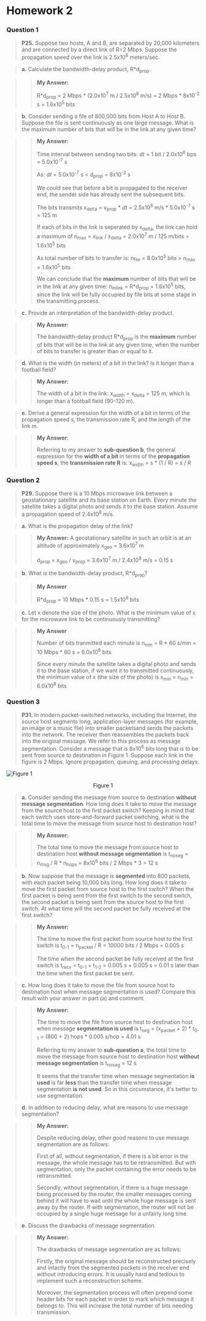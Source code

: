 # Homework 2

### Question 1 

> **P25.** Suppose two hosts, A and B, are separated by 20,000 kilometers and are connected by a direct link of R=2 Mbps. Suppose the propagation speed over the link is 2.5x10<sup>8</sup> meters/sec.

> **a.** Calculate the bandwidth-delay product, R*d<sub>prop</sub>.

>> **My Answer:**
>>
>> R*d<sub>prop</sub> = 2 Mbps * (2.0x10<sup>7</sup> m / 2.5x10<sup>8</sup> m/s) = 2 Mbps * 8x10<sup>-2</sup> s = 1.6x10<sup>5</sup> bits

> **b.** Consider sending a file of 800,000 bits from Host A to Host B. Suppose the file is sent continuously as one large message. What is the maximum number of bits that will be in the link at any given time?

>> **My Answer:**
>>
>> Time interval between sending two bits: *dt* = 1 bit / 2.0x10<sup>6</sup> bps = 5.0x10<sup>-7</sup> s
>>
>> As: *dt* = 5.0x10<sup>-7</sup> s < d<sub>prop</sub> = 8x10<sup>-2</sup> s
>>
>> We could see that before a bit is propagated to the receiver end, the sender side has already sent the subsequent bits. 
>>
>> The bits transmits x<sub>delta</sub> = v<sub>prop</sub> * *dt* = 2.5x10<sup>8</sup> m/s * 5.0x10<sup>-7</sup> s = 125 m
>>
>> If each of bits in the link is seperated by x<sub>delta</sub>, the link can hold a maximum of n<sub>max</sub> = x<sub>link</sub> / x<sub>delta</sub> = 2.0x10<sup>7</sup> m / 125 m/bits = 1.6x10<sup>5</sup> bits
>>
>> As total number of bits to transfer is: n<sub>file</sub> = 8.0x10<sup>5</sup> bits > n<sub>max</sub> = 1.6x10<sup>5</sup> bits
>>
>> We can conclude that the **maximum** number of bits that will be in the link at any given time: n<sub>inlink</sub> = R*d<sub>prop</sub> = 1.6x10<sup>5</sup> bits, since the link will be fully occupied by file bits at some stage in the transmitting process.

> **c.** Provide an interpretation of the bandwidth-delay product.

>> **My Answer:**
>>
>> The bandwidth-delay product R*d<sub>prop</sub> is the **maximum** number of bits that will be in the link at any given time, when the number of bits to transfer is greater than or equal to it.

> **d.** What is the width (in meters) of a bit in the link? Is it longer than a football field?

>> **My Answer:**
>>
>> The width of a bit in the link: x<sub>width</sub> = x<sub>delta</sub> = 125 m, which is longer than a football field (90-120 m).

> **e.** Derive a general expression for the width of a bit in terms of the propagation speed s, the transmission rate R, and the length of the link m.

>> **My Answer:**
>>
>> Referring to my answer to **sub-question b**, the general expression for the **width of a bit** in terms of the **propagation speed s**, the **transmission rate R** is: x<sub>width</sub> = s * (1 / R) = s / R

### Question 2

> **P29.** Suppose there is a 10 Mbps microwave link between a geostationary satellite and its base station on Earth. Every minute the satellite takes a digital photo and sends it to the base station. Assume a propagation speed of 2.4x10<sup>8</sup> m/s.

> **a.** What is the propagation delay of the link?

>> **My Answer:**
>>  A geostationary satellite in such an orbit is at an altitude of approximately x<sub>geo</sub> = 3.6x10<sup>7</sup> m
>>
>> d<sub>prop</sub> = x<sub>geo</sub> / v<sub>prop</sub> = 3.6x10<sup>7</sup> m / 2.4x10<sup>8</sup> m/s = 0.15 s

> **b.** What is the bandwidth-delay product, R*d<sub>prop</sub>?

>> **My Answer**
>>
>> R*d<sub>prop</sub> = 10 Mbps * 0.15 s = 1.5x10<sup>6</sup> bits

> **c.** Let x denote the size of the photo. What is the minimum value of x for the microwave link to be continuously transmitting?

>> **My Answer**
>>
>> Number of bits tranmitted each minute is n<sub>min</sub> = R * 60 s/min = 10 Mbps * 60 s = 6.0x10<sup>8</sup> bits
>>
>> Since every minute the satellite takes a digital photo and sends it to the base station, if we want it to transmitted continuously, the minimum value of x (the size of the photo) is x<sub>min</sub> = n<sub>min</sub> = 6.0x10<sup>8</sup> bits

### Question 3

> **P31.** In modern packet-switched networks, including the Internet, the source host segments long, application-layer messages (for example, an image or a music file) into smaller packetsand sends the packets into the network. The receiver then reassembles the packets back into the original message. We refer to this process as message segmentation. Consider a message that is 8x10<sup>6</sup> bits long that is to be sent from source to destination in Figure 1. Suppose each link in the figure is 2 Mbps. Ignore propagation, queuing, and processing delays.

![Figure 1](https://s2.ax1x.com/2020/03/04/3oD7nS.png)

<p align=center>Figure 1</p>

> **a.** Consider sending the message from source to destination **without message segmentation**. How long does it take to move the message from the source host to the first packet switch? Keeping in mind that each switch uses store-and-forward packet switching, what is the total time to move the message from source host to destination host?

>> **My Answer:**
>>
>> The total time to move the message from source host to destination host **without message segmentation** is t<sub>noseg</sub> = n<sub>msg</sub> / R * n<sub>hops</sub> = 8x10<sup>6</sup> bits / 2 Mbps * 3 = 12 s

> **b.** Now suppose that the message is **segmented** into 800 packets, with each packet being 10,000 bits long. How long does it take to move the first packet from source host to the first switch? When the first packet is being sent from the first switch to the second switch, the second packet is being sent from the source host to the first switch. At what time will the second packet be fully received at the first switch?

>> **My Answer:**
>>
>> The time to move the first packet from source host to the first switch is t<sub>0-1</sub> = n<sub>packet</sub> / R = 10000 bits / 2 Mbps = 0.005 s
>>
>> The time when the second packet be fully received at the first switch is t<sub>recv</sub> = t<sub>0-1</sub> +  t<sub>1-2</sub> = 0.005 s + 0.005 s = 0.01 s later than the time when the first packet be sent.

> **c.** How long does it take to move the file from source host to destination host when message segmentation is used? Compare this result with your answer in part (a) and comment.

>> **My Answer:**
>>
>> The time to move the file from source host to destination host when message **segmentation is used** is t<sub>seg</sub> = (x<sub>packet</sub> + 2) * t<sub>0-1</sub> = (800 + 2) hops * 0.005 s/hop = 4.01 s
>>
>> Referring to my answer to **sub-question a**, the total time to move the message from source host to destination host **without message segmentation** is t<sub>noseg</sub> = 12 s
>>
>> It seems that the transfer time when message segmentation **is used** is far **less** than the transfer time when message segmentation **is not used**. So in this circumstance, it's better to use segmentation.

> **d.** In addition to reducing delay, what are reasons to use message segmentation?

>> **My Answer:**
>>
>> Despite reducing delay, other good reasons to use message segmentation are as follows:
>>
>> First of all, without segmentation, if there is a bit error in the message, the whole message has to be retransmitted. But with segmentation, only the packet containing the error needs to be retransmitted.
>>
>> Secondly, without segmentation, if there is a huge message being processed by the router, the smaller messages coming behind it will have to wait until the whole huge message is sent away by the router. If with segmentation, the router will not be occupied by a single huge message for a unfairly long time.

> **e.** Discuss the drawbacks of message segmentation.

>> **My Answer:**
>>
>> The drawbacks of message segmentation are as follows:
>>
>> Firstly, the original message should be reconstructed precisely and intactly from the segmented packets in the receiver end without introducing errors. It is usually hard and tedious to implement such a reconstruction scheme.
>>
>> Moreover, the segmentation process will often prepend some header bits for each packet in order to mark which message it belongs to. This will increase the total number of bits needing transmission.
